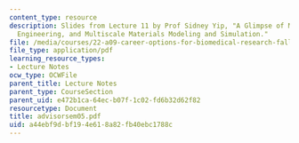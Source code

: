 ```yaml
---
content_type: resource
description: Slides from Lecture 11 by Prof Sidney Yip, "A Glimpse of MIT, Nuclear
  Engineering, and Multiscale Materials Modeling and Simulation."
file: /media/courses/22-a09-career-options-for-biomedical-research-fall-2006/a44ebf9dbf194e618a82fb40ebc1788c_advisorsem05.pdf
file_type: application/pdf
learning_resource_types:
- Lecture Notes
ocw_type: OCWFile
parent_title: Lecture Notes
parent_type: CourseSection
parent_uid: e472b1ca-64ec-b07f-1c02-fd6b32d62f82
resourcetype: Document
title: advisorsem05.pdf
uid: a44ebf9d-bf19-4e61-8a82-fb40ebc1788c
---
```

